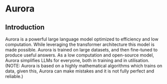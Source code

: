 # Aurora

## Introduction
Aurora is a powerful large language model optimized to efficiency and low computation. While leveraging the transformer architecture this model is made possible. Aurora is trained on large datasets, and then fine-tuned to produce useful answers. As a low computation and open-source model, Aurora simplifies LLMs for everyone, both in training and in utilisation. (NOTE: Aurora is based on a highly mathematical algorithms which trains on data, given this, Aurora can make mistakes and it is not fully perfect and reliable.)
